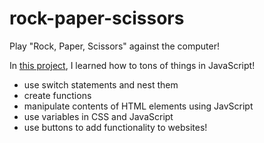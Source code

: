 # rock-paper-scissors

Play "Rock, Paper, Scissors" against the computer!

In [this project](https://reecevela.github.io/rock-paper-scissors/), I learned how to tons of things in JavaScript!

- use switch statements and nest them
- create functions
- manipulate contents of HTML elements using JavScript
- use variables in CSS and JavaScript
- use buttons to add functionality to websites!

